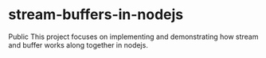 # stream-buffers-in-nodejs
 Public This project focuses on implementing and demonstrating how stream and buffer works along together in nodejs.
